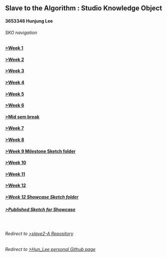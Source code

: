 ## Slave to the Algorithm : Studio Knowledge Object
#### 3653346 Hunjung Lee
###### SKO navigation
#### [>Week 1](https://hunoong.github.io/slave2-A/week01/)
#### [>Week 2](https://hunoong.github.io/slave2-A/week02)
#### [>Week 3](https://hunoong.github.io/slave2-A/week03)
#### [>Week 4](https://hunoong.github.io/slave2-A/week04)
#### [>Week 5](https://hunoong.github.io/slave2-A/week05)
#### [>Week 6](https://hunoong.github.io/slave2-A/week06)
#### [>Mid sem break](https://hunoong.github.io/slave2-A/week06_BREAK)
#### [>Week 7](https://hunoong.github.io/slave2-A/week07)
#### [>Week 8](https://hunoong.github.io/slave2-A/week08)
#### [>Week 9 Milestone Sketch folder](https://github.com/hunoong/slave2-A/tree/master/week09_MILESTONE)
#### [>Week 10](https://hunoong.github.io/slave2-A/week10)
#### [>Week 11](https://hunoong.github.io/slave2-A/week11)
#### [>Week 12](https://hunoong.github.io/slave2-A/week12)
##### [>Week 12 Showcase Sketch folder](https://github.com/hunoong/Hun_Lee/tree/gh-pages/The_Beauty_of_the_Eaten_Path2)
##### [>Published Sketch for Showcase](https://hunoong.github.io/Hun_Lee/The_Beauty_of_the_Eaten_Path2)
<br/>

###### Redirect to [>slave2-A Repository](https://github.com/hunoong/slave2-A)
###### Redirect to [>Hun_Lee personal Github page](https://hunoong.github.io/Hun_Lee/)
